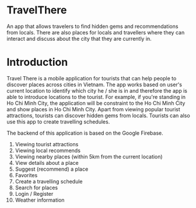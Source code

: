 # TravelThere
An app that allows travelers to find hidden gems and recommendations from locals. There are also places for locals and travellers where they can interact and discuss about the city that they are currently in.

# Introduction

Travel There is a mobile application for tourists that can help people to discover places across cities in Vietnam. The app works based on user's current location to identify which city he / she is in and therefore the app is able to introduce locations to the tourist. For example, if you're standing in Ho Chi Minh City, the application will be constraint to the Ho Chi Minh City and show places in Ho Chi Minh City. Apart from viewing popular tourist attractions, tourists can discover hidden gems from locals. Tourists can also use this app to create travelling schedules. 

The backend of this application is based on the Google Firebase.


1. Viewing tourist attractions
2. Viewing local recommends
3. Viewing nearby places (within 5km from the current location)
4. View details about a place
5. Suggest (recommend) a place
6. Favorites
7. Create a travelling schedule
8. Search for places
9. Login / Register
10. Weather information
 

